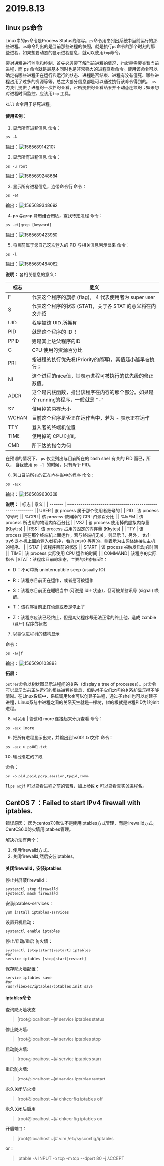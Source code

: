 # 2019.8.13

## linux ps命令

Linux中的`ps`命令是Process Status的缩写。`ps`命令用来列出系统中当前运行的那些进程。`ps`命令列出的是当前那些进程的快照，就是执行`ps`命令的那个时刻的那些进程，如果想要动态的显示进程信息，就可以使用`top`命令。

要对进程进行监测和控制，首先必须要了解当前进程的情况，也就是需要查看当前进程，而 ps 命令就是最基本同时也是非常强大的进程查看命令。使用该命令可以确定有哪些进程正在运行和运行的状态、进程是否结束、进程有没有僵死、哪些进程占用了过多的资源等等。总之大部分信息都是可以通过执行该命令得到的。
`ps` 为我们提供了进程的一次性的查看，它所提供的查看结果并不动态连续的；如果想对进程时间监控，应该用`top` 工具。

`kill` 命令用于杀死进程。

#### 使用实例：
1. 显示所有进程信息	
命令：
```
ps -A
```
输出：
![1565689142107](E:\git_repo\Hao_Learn\2019\8\img\1565689142107.png)



2. 显示所有进程信息	
命令：
```
ps -u root
```
输出：
![1565689248684](E:\git_repo\Hao_Learn\2019\8\img\1565689248684.png)



3. 显示所有进程信息，连带命令行 
命令：
```
ps -ef
```
输出：
![1565689348692](E:\git_repo\Hao_Learn\2019\8\img\1565689348692.png)



4. ps 与grep 常用组合用法，查找特定进程
命令：
```
ps -ef|grep [keyword]
```
输出：
![1565689423950](E:\git_repo\Hao_Learn\2019\8\img\1565689423950.png)



5. 将目前属于您自己这次登入的 PID 与相关信息列示出来
命令：
```
ps -l
```
输出：
![1565689484082](E:\git_repo\Hao_Learn\2019\8\img\1565689484082.png)

**说明：**
各相关信息的意义：

| 标志  | 意义                                                         |
| ----- | ------------------------------------------------------------ |
| F     | 代表这个程序的旗标 (flag)， 4 代表使用者为 super user        |
| S     | 代表这个程序的状态 (STAT)，关于各 STAT 的意义将在内文介绍    |
| UID   | 程序被该 UID 所拥有                                          |
| PID   | 就是这个程序的 ID ！                                         |
| PPID  | 则是其上级父程序的ID                                         |
| C     | CPU 使用的资源百分比                                         |
| PRI   | 指进程的执行优先权(Priority的简写)，其值越小越早被执行；     |
| NI    | 这个进程的nice值，其表示进程可被执行的优先级的修正数值。     |
| ADDR  | 这个是内核函数，指出该程序在内存的那个部分。如果是个 running的程序，一般就是 "-" |
| SZ    | 使用掉的内存大小                                             |
| WCHAN | 目前这个程序是否正在运作当中，若为 - 表示正在运作            |
| TTY   | 登入者的终端机位置                                           |
| TIME  | 使用掉的 CPU 时间。                                          |
| CMD   | 所下达的指令为何                                             |
在预设的情况下， `ps` 仅会列出与目前所在的 bash shell 有关的 PID 而已，所以， 当我使用 `ps -l `的时候，只有两个 PID。



6. 列出目前所有的正在内存当中的程序
命令：
```
ps -aux
```
输出：
![1565689630308](E:\git_repo\Hao_Learn\2019\8\img\1565689630308.png)

**说明：**
| 标志    | 意义                                                         |
| ------- | ------------------------------------------------------------ |
| USER    | 该 process 属于那个使用者账号的                              |
| PID     | 该 process 的号码                                            |
| %CPU    | 该 process 使用掉的 CPU 资源百分比                           |
| %MEM    | 该 process 所占用的物理内存百分比                            |
| VSZ     | 该 process 使用掉的虚拟内存量 (Kbytes)                       |
| RSS     | 该 process 占用的固定的内存量 (Kbytes)                       |
| TTY     | 该 process 是在那个终端机上面运作，若与终端机无关，则显示 ?，另外， tty1-tty6 是本机上面的登入者程序，若为 pts/0 等等的，则表示为由网络连接进主机的程序。 |
| STAT    | 该程序目前的状态                                             |
| START   | 该 process 被触发启动的时间                                  |
| TIME    | 该 process 实际使用 CPU 运作的时间                           |
| COMMAND | 该程序的实际指令                                             |
STAT：该程序目前的状态，主要的状态有5种：
- D ：不可中断 uninterruptible sleep (usually IO)

- R ：该程序目前正在运作，或者是可被运作

- S ：该程序目前正在睡眠当中 (可说是 idle 状态)，但可被某些讯号 (signal) 唤醒。

- T ：该程序目前正在侦测或者是停止了

- Z ：该程序应该已经终止，但是其父程序却无法正常的终止他，造成 zombie (疆尸) 程序的状态



7. 以类似进程树的结构显示

命令：

```
ps -axjf
```
输出：
![1565690103898](E:\git_repo\Hao_Learn\2019\8\img\1565690103898.png)

**拓展：**

`pstree`命令以树状图显示进程间的关系（display a tree of processes）。`ps`命令可以显示当前正在运行的那些进程的信息，但是对于它们之间的关系却显示得不够清晰。在Linux系统中，系统调用fork可以创建子进程，通过子shell也可以创建子进程，Linux系统中进程之间的关系天生就是一棵树，树的根就是进程PID为1的init进程。




8. 可以用 | 管道和 more 连接起来分页查看
命令：
```
ps -aux |more
```



9. 把所有进程显示出来，并输出到ps001.txt文件
   命令：

```
ps -aux > ps001.txt
```



10. 输出指定的字段

命令：

```
ps -o pid,ppid,pgrp,session,tpgid,comm
```



11.`ps axjf` 可以查看进程之前的管理，加上参数 **c** 可以查看真实的进程名。

## CentOS 7 ：Failed to start IPv4 firewall with iptables.

错误原因：
因为centos7.0默认不是使用iptables方式管理，而是firewalld方式。CentOS6.0防火墙用iptables管理。

解决办法有两个：
1. 使用firewalld方式。
2. 关闭firewalld,然后安装iptables。

#### 关闭firewalld，安装iptables

停止并屏蔽firewalld：
```
systemctl stop firewalld
systemctl mask firewalld
```

安装iptables-services：
```
yum install iptables-services
```

设置开机启动：
```
systemctl enable iptables
```

停止/启动/重启 防火墙：
```
systemctl [stop|start|restart] iptables
#or
service iptables [stop|start|restart]
```
保存防火墙配置：
```
service iptables save
#or
/usr/libexec/iptables/iptables.init save
```


#### iptables命令

查询防火墙状态:

>[root@localhost ~]# service  iptables status

停止防火墙:
>[root@localhost ~]# service  iptables stop 

启动防火墙:
>[root@localhost ~]# service  iptables start 

重启防火墙:
>[root@localhost ~]# service  iptables restart 

永久关闭防火墙:
>[root@localhost ~]# chkconfig  iptables off 

永久关闭后启用:
>[root@localhost ~]# chkconfig  iptables on

开启端口：
>[root@localhost ~]# vim /etc/sysconfig/iptables

or：

> iptable -A INPUT -p tcp -m tcp --dport 80 -j ACCEPT